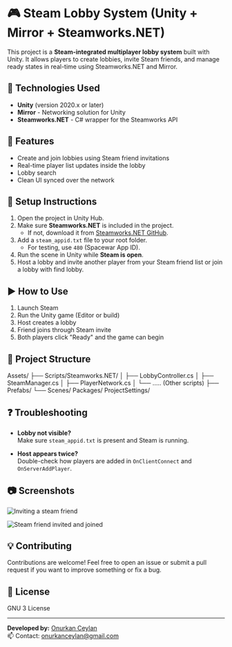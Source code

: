 # 🎮 Steam Lobby System (Unity + Mirror + Steamworks.NET)

This project is a **Steam-integrated multiplayer lobby system** built with Unity. It allows players to create lobbies, invite Steam friends, and manage ready states in real-time using Steamworks.NET and Mirror.

## 🧩 Technologies Used

- **Unity** (version 2020.x or later)
- **Mirror** - Networking solution for Unity
- **Steamworks.NET** - C# wrapper for the Steamworks API

## 🚀 Features

- Create and join lobbies using Steam friend invitations
- Real-time player list updates inside the lobby
- Lobby search
- Clean UI synced over the network

## 🔧 Setup Instructions

1. Open the project in Unity Hub.
2. Make sure **Steamworks.NET** is included in the project.
   - If not, download it from [Steamworks.NET GitHub](https://github.com/rlabrecque/Steamworks.NET).
3. Add a `steam_appid.txt` file to your root folder.
   - For testing, use `480` (Spacewar App ID).
4. Run the scene in Unity while **Steam is open**.
5. Host a lobby and invite another player from your Steam friend list or join a lobby with find lobby.

## ▶️ How to Use

1. Launch Steam
2. Run the Unity game (Editor or build)
3. Host creates a lobby
4. Friend joins through Steam invite
5. Both players click "Ready" and the game can begin

## 📁 Project Structure
Assets/
├── Scripts/Steamworks.NET/
│ ├── LobbyController.cs
│ ├── SteamManager.cs
│ ├── PlayerNetwork.cs
│ └── ..... (Other scripts)
├── Prefabs/
└── Scenes/
Packages/
ProjectSettings/

## ❓ Troubleshooting

- **Lobby not visible?**  
  Make sure `steam_appid.txt` is present and Steam is running.

- **Host appears twice?**  
  Double-check how players are added in `OnClientConnect` and `OnServerAddPlayer`.

## 📷 Screenshots
  ![Inviting a steam friend](https://github.com/user-attachments/assets/a87491a4-e526-436e-9760-441f37ee3dbb)
  
  ![Steam friend invited and joined](https://github.com/user-attachments/assets/b2fc80f0-5a8b-44b7-9587-46c9d580d52f)

  

## 💡 Contributing

Contributions are welcome! Feel free to open an issue or submit a pull request if you want to improve something or fix a bug.

## 📜 License

GNU 3 License

---

**Developed by:** [Onurkan Ceylan](https://github.com/Onurkan811)  
📫 Contact: onurkanceylan@gmail.com


